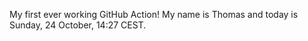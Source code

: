 My first ever working GitHub Action!
My name is Thomas and today is Sunday, 24 October, 14:27 CEST. 
